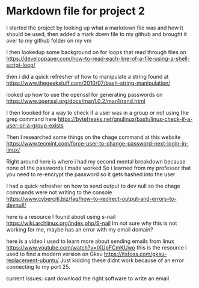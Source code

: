 # Markdown file for project 2

I started the project by looking up what a markdown file was and how it should be used, 
then added a mark down file to my github and brought it over to my github folder on my vm

I then lookedup some background on for loops that read through files on 
https://developpaper.com/how-to-read-each-line-of-a-file-using-a-shell-script-loop/

then i did a quick refresher of how to manipulate a string found at
https://www.thegeekstuff.com/2010/07/bash-string-manipulation/

looked up how to use the openssl for generating passwords on
https://www.openssl.org/docs/man1.0.2/man1/rand.html

I then loooked for a way to check if a user was in a group or not using the grep command here
https://bytefreaks.net/gnulinux/bash/linux-check-if-a-user-or-a-group-exists

Then I researched some things on the chage command at this website
https://www.tecmint.com/force-user-to-change-password-next-login-in-linux/

Right around here is where i had my second mental breakdown because none of the passwords I made worked
So i learned from my professor that you need to re-encrypt the password so it gets hashed into the user

I had a quick refresher on how to send output to dev null so the chage commands were not writing to the console
https://www.cyberciti.biz/faq/how-to-redirect-output-and-errors-to-devnull/

here is a resource I found about using s-nail
https://wiki.archlinux.org/index.php/S-nail
Im not sure why this is not working for me, maybe has an error with my email domain?

here is a video I used to learn more about sending emails from linux
https://www.youtube.com/watch?v=IXUpFCmKUwo
this is the resource i used to find a modern version on Gksu
https://itsfoss.com/gksu-replacement-ubuntu/
Just kidding these didnt work because of an error connecting to my port 25.

current issues: cant download the right software to write an email
